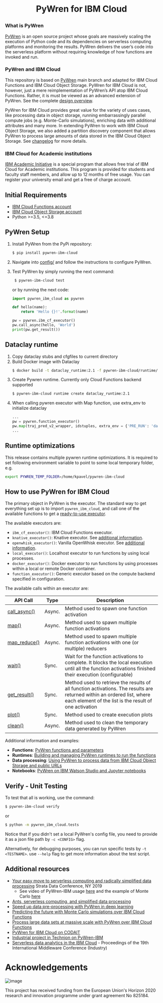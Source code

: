 <h1><p align="center"> PyWren for IBM Cloud </p></h1>

### What is PyWren

[PyWren](https://github.com/pywren/pywren) is an open source project whose goals are massively scaling the execution of Python code and its dependencies on serverless computing platforms and monitoring the results. PyWren delivers the user’s code into the serverless platform without requiring knowledge of how functions are invoked and run.

### PyWren and IBM Cloud

This repository is based on [PyWren](https://github.com/pywren/pywren) main branch and adapted for IBM Cloud Functions and IBM Cloud Object Storage. PyWren for IBM Cloud is not, however, just a mere reimplementation of PyWren’s API atop IBM Cloud Functions. Rather, it is must be viewed as an advanced extension of PyWren. See the complete [design overview](docs/DESIGN.md).

PyWren for IBM Cloud provides great value for the variety of uses cases, like processing data in object storage, running embarrassingly parallel compute jobs (e.g. Monte-Carlo simulations), enriching data with additional attributes and many more. In extending PyWren to work with IBM Cloud Object Storage, we also added a partition discovery component that allows PyWren to process large amounts of data stored in the IBM Cloud Object Storage. See [changelog](CHANGELOG.md) for more details.

### IBM Cloud for Academic institutions

[IBM Academic Initiative](https://ibm.biz/academic) is a special program that allows free trial of IBM Cloud for Academic institutions. This program is provided for students and faculty staff members, and allow up to 12 months of free usage. You can register your university email and get a free of charge account.

## Initial Requirements

* [IBM Cloud Functions account](https://cloud.ibm.com/functions)
* [IBM Cloud Object Storage account](https://www.ibm.com/cloud/object-storage)
* Python >=3.5, <=3.8

## PyWren Setup

1. Install PyWren from the PyPi repository:

    ```bash
    $ pip install pywren-ibm-cloud
    ```

2. Navigate into [config/](config/) and follow the instructions to configure PyWren.

3. Test PyWren by simply running the next command:
  
   ```bash
    $ pywren-ibm-cloud test
   ```

   or by running the next code:

   ```python
   import pywren_ibm_cloud as pywren

   def hello(name):
       return 'Hello {}!'.format(name)

   pw = pywren.ibm_cf_executor()
   pw.call_async(hello, 'World')
   print(pw.get_result())
   ```

## Dataclay runtime
1. Copy dataclay stubs and cfgfiles to current directory
2. Build Docker image with Dataclay
   ```bash
   $ docker build -t dataclay_runtime:2.1 -f pywren-ibm-cloud/runtime/ibm_cf/Dockerfile.dataclay37 .
   ```
3. Create Pywren runtime. Currently only Cloud Functions backend supported
   ```bash
   $ pywren-ibm-cloud runtime create dataclay_runtime:2.1
   ```
4. When calling pywren executor with Map function, use extra_env to initialize dataclay
   ```python
   ...
   pw = pywren.function_executor()
   pw.map(traj_pred_v2_wrapper, idstuples, extra_env = {'PRE_RUN': 'dataclay.api.init'})
   ...
   ```

## Runtime optimizations
   This release contains multiple pywren runtime optimizations. It is required to set following environment variable to point to some local temporary folder, e.g.
   ```bash
   export PYWREN_TEMP_FOLDER=/home/kpavel/pywren-ibm-cloud
   ```

## How to use PyWren for IBM Cloud

The primary object in PyWren is the executor. The standard way to get everything set up is to import `pywren_ibm_cloud`, and call one of the available functions to get a [ready-to-use executor](docs/api-details.md#executor).

The available executors are:

* `ibm_cf_executor()`: IBM Cloud Functions executor.
* `knative_executor()`: Knative executor. See [additional information](docs/knative.md).
* `openwhisk_executor()`: Vanilla OpenWhisk executor. See [additional information](docs/openwhisk.md).
* `local_executor()`: Localhost executor to run functions by using local processes.
* `docker_executor()`: Docker executor to run functions by using processes within a local or remote Docker container.
* `function_executor()`: Generic executor based on the compute backend specified in configuration.

The available calls within an executor are:

|API Call| Type | Description|
|---|---|---|
|[call_async()](docs/api-details.md#executorcall_async) | Async. | Method used to spawn one function activation |
|[map()](docs/api-details.md#executormap) | Async. | Method used to spawn multiple function activations |
|[map_reduce()](docs/api-details.md#executormap_reduce) | Async. | Method used to spawn multiple function activations with one (or multiple) reducers|
|[wait()](docs/api-details.md#executorwait) | Sync. | Wait for the function activations to complete. It blocks the local execution until all the function activations finished their execution (configurable)|
|[get_result()](docs/api-details.md#executorget_result) | Sync. | Method used to retrieve the results of all function activations. The results are returned within an ordered list, where each element of the list is the result of one activation|
|[plot()](docs/api-details.md#executorplot) | Sync. | Method used to create execution plots |
|[clean()](docs/api-details.md#executorclean) | Async. | Method used to clean the temporary data generated by PyWren|

Additional information and examples:

* **Functions**: [PyWren functions and parameters](docs/functions.md)
* **Runtimes**: [Building and managing PyWren runtimes to run the functions](runtime/)
* **Data processing**: [Using PyWren to process data from IBM Cloud Object Storage and public URLs](docs/data-processing.md)
* **Notebooks**: [PyWren on IBM Watson Studio and Jupyter notebooks](examples/hello_world.ipynb)

## Verify - Unit Testing

To test that all is working, use the command:

```bash
$ pywren-ibm-cloud verify
```

or

```bash
$ python -m pywren_ibm_cloud.tests
```

Notice that if you didn't set a local PyWren's config file, you need to provide it as a json file path by `-c <CONFIG>` flag.

Alternatively, for debugging purposes, you can run specific tests by `-t <TESTNAME>`. use `--help` flag to get more information about the test script.

## Additional resources

* [Your easy move to serverless computing and radically simplified data processing](https://conferences.oreilly.com/strata/strata-ny/public/schedule/detail/77226) Strata Data Conference, NY 2019
  * See video of PyWren-IBM usage [here](https://www.youtube.com/watch?v=EYa95KyYEtg&list=PLpR7f3Www9KCjYisaG7AMaR0C2GqLUh2G&index=3&t=0s) and the example of Monte Carlo [here](https://www.youtube.com/watch?v=vF5HI2q5VKw&list=PLpR7f3Www9KCjYisaG7AMaR0C2GqLUh2G&index=2&t=0s)
* [Ants, serverless computing, and simplified data processing](https://developer.ibm.com/blogs/2019/01/31/ants-serverless-computing-and-simplified-data-processing/)
* [Speed up data pre-processing with PyWren in deep learning](https://developer.ibm.com/patterns/speed-up-data-pre-processing-with-pywren-in-deep-learning/)
* [Predicting the future with Monte Carlo simulations over IBM Cloud Functions](https://www.ibm.com/cloud/blog/monte-carlo-simulations-with-ibm-cloud-functions)
* [Process large data sets at massive scale with PyWren over IBM Cloud Functions](https://www.ibm.com/cloud/blog/process-large-data-sets-massive-scale-pywren-ibm-cloud-functions)
* [PyWren for IBM Cloud on CODAIT](https://developer.ibm.com/code/open/centers/codait/projects/pywren/)
* [Industrial project in Technion on PyWren-IBM](http://www.cs.technion.ac.il/~cs234313/projects_sites/W19/04/site/)
* [Serverless data analytics in the IBM Cloud](https://dl.acm.org/citation.cfm?id=3284029) - Proceedings of the 19th International Middleware Conference (Industry)

# Acknowledgements

![image](https://user-images.githubusercontent.com/26366936/61350554-d62acf00-a85f-11e9-84b2-36312a35398e.png)

This project has received funding from the European Union's Horizon 2020 research and innovation programme under grant agreement No 825184.
